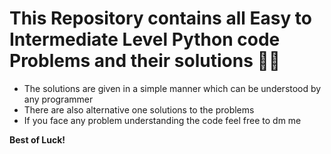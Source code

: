 # This Repository contains all Easy to Intermediate Level Python code Problems and their solutions 🤩🤩
* The solutions are given in a simple manner which can be understood by any programmer
* There are also alternative one solutions to the problems
* If you face any problem understanding the code feel free to dm me

**Best of Luck!**
